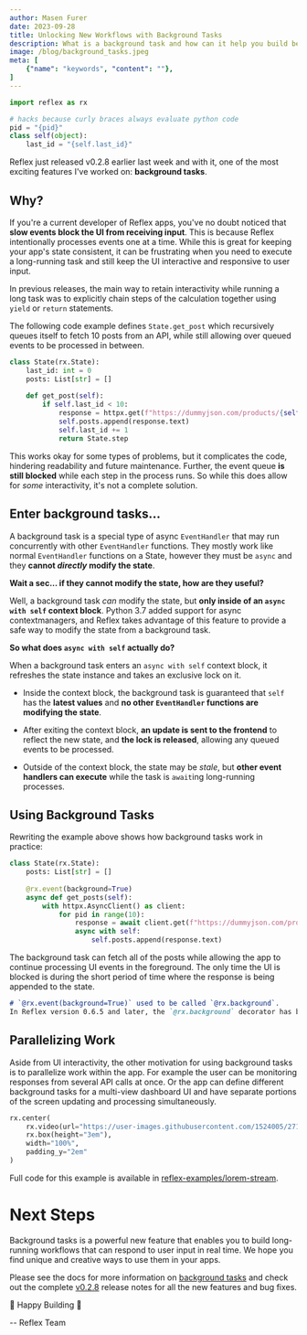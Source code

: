 ```yaml
---
author: Masen Furer
date: 2023-09-28
title: Unlocking New Workflows with Background Tasks
description: What is a background task and how can it help you build better apps?
image: /blog/background_tasks.jpeg
meta: [
    {"name": "keywords", "content": ""},
]
---
```


```python exec
import reflex as rx

# hacks because curly braces always evaluate python code
pid = "{pid}"
class self(object):
    last_id = "{self.last_id}"
```


Reflex just released v0.2.8 earlier last week and with it, one of the most
exciting features I've worked on: **background tasks**.

## Why?

If you're a current developer of Reflex apps, you've no doubt noticed that **slow
events block the UI from receiving input**. This is because Reflex intentionally
processes events one at a time. While this is great for keeping your app's state
consistent, it can be frustrating when you need to execute a long-running task
and still keep the UI interactive and responsive to user input.

In previous releases, the main way to retain interactivity while running a long
task was to explicitly chain steps of the calculation together using `yield` or
`return` statements.

The following code example defines `State.get_post` which recursively queues itself
to fetch 10 posts from an API, while still allowing over queued events to be
processed in between.

```python
class State(rx.State):
    last_id: int = 0
    posts: List[str] = []
     
    def get_post(self):
        if self.last_id < 10:
            response = httpx.get(f"https://dummyjson.com/products/{self.last_id}")
            self.posts.append(response.text)
            self.last_id += 1
            return State.step
```

This works okay for some types of problems, but it complicates the code,
hindering readability and future maintenance. Further, the event queue **is
still blocked** while each step in the process runs. So while this does allow
for _some_ interactivity, it's not a complete solution.

## Enter background tasks...

A background task is a special type of async `EventHandler` that may run
concurrently with other `EventHandler` functions. They mostly work like normal
`EventHandler` functions on a State, however they must be `async` and they
**cannot _directly_ modify the state**.

**Wait a sec... if they cannot modify the state, how are they useful?**

Well, a background task _can_ modify the state, but **only inside of an `async
with self` context block**. Python 3.7 added support for async contextmanagers,
and Reflex takes advantage of this feature to provide a safe way to modify the
state from a background task.

**So what does `async with self` actually do?**

When a background task enters an `async with self` context block, it refreshes
the state instance and takes an exclusive lock on it.

* Inside the context block, the background task is guaranteed that `self` has the **latest
  values** and **no other `EventHandler` functions are modifying the state**.

* After exiting the context block, **an update is sent to the frontend** to reflect
  the new state, and **the lock is released**, allowing any queued events to be processed.

* Outside of the context block, the state may be _stale_, but **other event handlers
  can execute** while the task is `await`ing long-running processes.

## Using Background Tasks

Rewriting the example above shows how background tasks work in practice:

```python
class State(rx.State):
    posts: List[str] = []
    
    @rx.event(background=True)
    async def get_posts(self):
        with httpx.AsyncClient() as client:
            for pid in range(10):
                response = await client.get(f"https://dummyjson.com/products/{pid}")
                async with self:
                    self.posts.append(response.text)
```

The background task can fetch all of the posts while allowing the app to
continue processing UI events in the foreground.  The only time the UI is
blocked is during the short period of time where the response is being appended
to the state.


```md alert warning
# `@rx.event(background=True)` used to be called `@rx.background`.
In Reflex version 0.6.5 and later, the `@rx.background` decorator has been renamed to `@rx.event(background=True)`.
```

## Parallelizing Work

Aside from UI interactivity, the other motivation for using background tasks is
to parallelize work within the app. For example the user can be monitoring
responses from several API calls at once. Or the app can define different
background tasks for a multi-view dashboard UI and have separate portions of the
screen updating and processing simultaneously.

```python eval
rx.center(
    rx.video(url="https://user-images.githubusercontent.com/1524005/271007407-09c832ff-ecbd-4a9d-a8a5-67779c673045.mov"),
    rx.box(height="3em"),
    width="100%",
    padding_y="2em"
)
```

Full code for this example is available in [reflex-examples/lorem-stream](https://github.com/reflex-dev/reflex-examples/tree/main/lorem-stream).

# Next Steps

Background tasks is a powerful new feature that enables you to build
long-running workflows that can respond to user input in real time. We hope you
find unique and creative ways to use them in your apps.

Please see the docs for more information on [background
tasks](/docs/events/background-events/) and check out the complete
[v0.2.8](https://github.com/reflex-dev/reflex/releases/tag/v0.2.8)
release notes for all the new features and bug fixes.

🔧 Happy Building 🚀

-- Reflex Team
